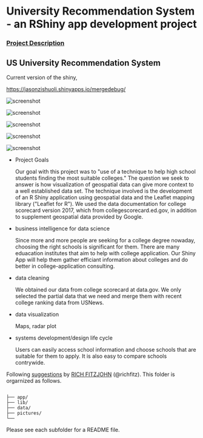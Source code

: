 # University Recommendation System - an RShiny app development project

### [Project Description](doc/project2_desc.md)

## US University Recommendation System

Current version of the shiny, 


https://jasonzishuoli.shinyapps.io/mergedebug/

 
![screenshot](https://github.com/ZishuoLi/University-Recommendation-System/blob/master/doc/Picture1.png)

![screenshot](https://github.com/ZishuoLi/University-Recommendation-System/blob/master/doc/Screen%20Shot%201.png)

![screenshot](https://github.com/ZishuoLi/University-Recommendation-System/blob/master/doc/Picture2.png)

![screenshot](https://github.com/ZishuoLi/University-Recommendation-System/blob/master/doc/Picture3.png)

![screenshot](https://github.com/ZishuoLi/University-Recommendation-System/blob/master/doc/Picture4.png)



+ Project Goals

  Our goal with this project was to "use of a technique to help high school students finding the most suitable colleges." The question we seek to answer is how visualization of geospatial data can give more context to a well established data set. The technique involved is the development of an R Shiny application using geospatial data and the Leaflet mapping library ("Leaflet for R"). We used the data documentation for college scorecard version 2017, which from collegescorecard.ed.gov, in addition to supplement geospatial data provided by Google.
- business intelligence for data science

  Since more and more people are seeking for a college degree nowaday, choosing the right schools is significant for them. There are many eduacation institutes that aim to help with college application. Our Shiny App will help them gather efficiant information about colleges and do better in college-application consulting.
- data cleaning

  We obtained our data from college scorecard at data.gov. We only selected the partial data that we need and merge them with recent college ranking data from USNews.
- data visualization

  Maps, radar plot
- systems development/design life cycle

  Users can easily access school information and choose schools that are suitable for them to apply. It is also easy to compare schools contrywide. 

 


Following [suggestions](http://nicercode.github.io/blog/2013-04-05-projects/) by [RICH FITZJOHN](http://nicercode.github.io/about/#Team) (@richfitz). This folder is orgarnized as follows.

```

├── app/
├── lib/
├── data/
├── pictures/
└── 
```

Please see each subfolder for a README file.

